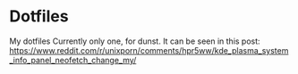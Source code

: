# Dotfiles
My dotfiles
Currently only one, for dunst. It can be seen in this post: https://www.reddit.com/r/unixporn/comments/hpr5ww/kde_plasma_system_info_panel_neofetch_change_my/
